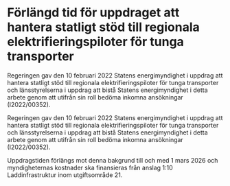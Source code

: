# Förlängd tid för uppdraget att hantera statligt stöd till regionala elektrifieringspiloter för tunga transporter

Regeringen gav den 10 februari 2022 Statens energimyndighet i uppdrag att hantera statligt stöd till regionala elektrifieringspiloter för tunga transporter och länsstyrelserna i uppdrag att bistå Statens energimyndighet i detta arbete genom att utifrån sin roll bedöma inkomna ansökningar (I2022/00352).

Regeringen gav den 10 februari 2022 Statens energimyndighet i uppdrag att hantera statligt stöd till regionala elektrifieringspiloter för tunga transporter och länsstyrelserna i uppdrag att bistå Statens energimyndighet i detta arbete genom att utifrån sin roll bedöma inkomna ansökningar (I2022/00352).

Uppdragstiden förlängs mot denna bakgrund till och med 1 mars 2026 och myndigheternas kostnader ska finansieras från anslag 1:10 Laddinfrastruktur inom utgiftsområde 21.
